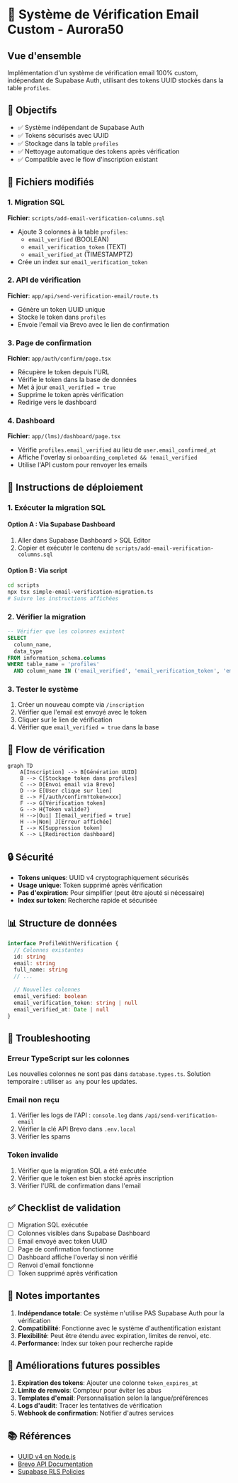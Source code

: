 # 📧 Système de Vérification Email Custom - Aurora50

## Vue d'ensemble
Implémentation d'un système de vérification email 100% custom, indépendant de Supabase Auth, utilisant des tokens UUID stockés dans la table `profiles`.

## 🎯 Objectifs
- ✅ Système indépendant de Supabase Auth
- ✅ Tokens sécurisés avec UUID
- ✅ Stockage dans la table `profiles`
- ✅ Nettoyage automatique des tokens après vérification
- ✅ Compatible avec le flow d'inscription existant

## 📁 Fichiers modifiés

### 1. Migration SQL
**Fichier**: `scripts/add-email-verification-columns.sql`
- Ajoute 3 colonnes à la table `profiles`:
  - `email_verified` (BOOLEAN)
  - `email_verification_token` (TEXT)
  - `email_verified_at` (TIMESTAMPTZ)
- Crée un index sur `email_verification_token`

### 2. API de vérification
**Fichier**: `app/api/send-verification-email/route.ts`
- Génère un token UUID unique
- Stocke le token dans `profiles`
- Envoie l'email via Brevo avec le lien de confirmation

### 3. Page de confirmation
**Fichier**: `app/auth/confirm/page.tsx`
- Récupère le token depuis l'URL
- Vérifie le token dans la base de données
- Met à jour `email_verified = true`
- Supprime le token après vérification
- Redirige vers le dashboard

### 4. Dashboard
**Fichier**: `app/(lms)/dashboard/page.tsx`
- Vérifie `profiles.email_verified` au lieu de `user.email_confirmed_at`
- Affiche l'overlay si `onboarding_completed && !email_verified`
- Utilise l'API custom pour renvoyer les emails

## 🚀 Instructions de déploiement

### 1. Exécuter la migration SQL

#### Option A : Via Supabase Dashboard
1. Aller dans Supabase Dashboard > SQL Editor
2. Copier et exécuter le contenu de `scripts/add-email-verification-columns.sql`

#### Option B : Via script
```bash
cd scripts
npx tsx simple-email-verification-migration.ts
# Suivre les instructions affichées
```

### 2. Vérifier la migration
```sql
-- Vérifier que les colonnes existent
SELECT 
  column_name, 
  data_type 
FROM information_schema.columns 
WHERE table_name = 'profiles' 
  AND column_name IN ('email_verified', 'email_verification_token', 'email_verified_at');
```

### 3. Tester le système
1. Créer un nouveau compte via `/inscription`
2. Vérifier que l'email est envoyé avec le token
3. Cliquer sur le lien de vérification
4. Vérifier que `email_verified = true` dans la base

## 🔄 Flow de vérification

```mermaid
graph TD
    A[Inscription] --> B[Génération UUID]
    B --> C[Stockage token dans profiles]
    C --> D[Envoi email via Brevo]
    D --> E[User clique sur lien]
    E --> F[/auth/confirm?token=xxx]
    F --> G[Vérification token]
    G --> H{Token valide?}
    H -->|Oui| I[email_verified = true]
    H -->|Non| J[Erreur affichée]
    I --> K[Suppression token]
    K --> L[Redirection dashboard]
```

## 🔒 Sécurité

- **Tokens uniques**: UUID v4 cryptographiquement sécurisés
- **Usage unique**: Token supprimé après vérification
- **Pas d'expiration**: Pour simplifier (peut être ajouté si nécessaire)
- **Index sur token**: Recherche rapide et sécurisée

## 📊 Structure de données

```typescript
interface ProfileWithVerification {
  // Colonnes existantes
  id: string
  email: string
  full_name: string
  // ...
  
  // Nouvelles colonnes
  email_verified: boolean
  email_verification_token: string | null
  email_verified_at: Date | null
}
```

## 🐛 Troubleshooting

### Erreur TypeScript sur les colonnes
Les nouvelles colonnes ne sont pas dans `database.types.ts`. Solution temporaire : utiliser `as any` pour les updates.

### Email non reçu
1. Vérifier les logs de l'API : `console.log` dans `/api/send-verification-email`
2. Vérifier la clé API Brevo dans `.env.local`
3. Vérifier les spams

### Token invalide
1. Vérifier que la migration SQL a été exécutée
2. Vérifier que le token est bien stocké après inscription
3. Vérifier l'URL de confirmation dans l'email

## ✅ Checklist de validation

- [ ] Migration SQL exécutée
- [ ] Colonnes visibles dans Supabase Dashboard
- [ ] Email envoyé avec token UUID
- [ ] Page de confirmation fonctionne
- [ ] Dashboard affiche l'overlay si non vérifié
- [ ] Renvoi d'email fonctionne
- [ ] Token supprimé après vérification

## 📝 Notes importantes

1. **Indépendance totale**: Ce système n'utilise PAS Supabase Auth pour la vérification
2. **Compatibilité**: Fonctionne avec le système d'authentification existant
3. **Flexibilité**: Peut être étendu avec expiration, limites de renvoi, etc.
4. **Performance**: Index sur token pour recherche rapide

## 🔮 Améliorations futures possibles

1. **Expiration des tokens**: Ajouter une colonne `token_expires_at`
2. **Limite de renvois**: Compteur pour éviter les abus
3. **Templates d'email**: Personnalisation selon la langue/préférences
4. **Logs d'audit**: Tracer les tentatives de vérification
5. **Webhook de confirmation**: Notifier d'autres services

## 📚 Références

- [UUID v4 en Node.js](https://nodejs.org/api/crypto.html#cryptorandomuuidoptions)
- [Brevo API Documentation](https://developers.brevo.com/docs)
- [Supabase RLS Policies](https://supabase.com/docs/guides/auth/row-level-security)
